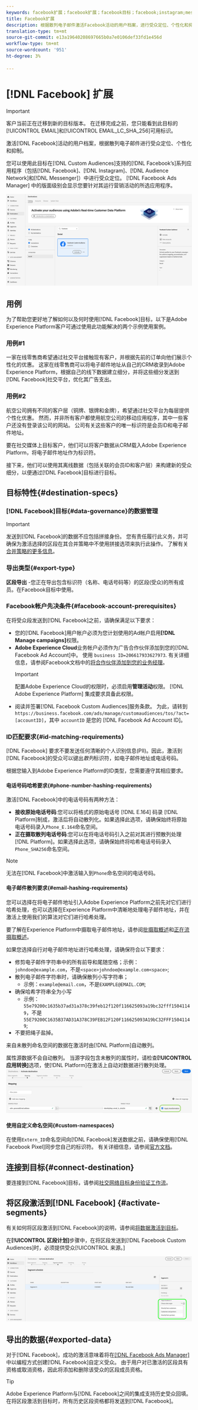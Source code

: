 ```yaml
---
keywords: facebook扩展；facebook扩展；facebook目标；facebook;instagram;messenger;facebook messenger
title: Facebook扩展
description: 根据散列电子邮件激活Facebook活动的用户档案，进行受众定位、个性化和抑制。
translation-type: tm+mt
source-git-commit: e13a19640208697665b0a7e0106def33fd1e456d
workflow-type: tm+mt
source-wordcount: '951'
ht-degree: 3%

---
```



# [!DNL Facebook] 扩展

>[!IMPORTANT]
>
>客户当前正在迁移到新的目标版本。 在迁移完成之前，您只能看到此目标的[!UICONTROL EMAIL]和[!UICONTROL EMAIL_LC_SHA_256]可用标识。

激活[!DNL Facebook]活动的用户档案，根据散列电子邮件进行受众定位、个性化和抑制。

您可以使用此目标在[!DNL Custom Audiences]支持的[!DNL Facebook’s]系列应用程序（包括[!DNL Facebook]、[!DNL Instagram]、[!DNL Audience Network]和[!DNL Messenger]）中进行受众定位。 [!DNL Facebook Ads Manager] 中的版面级别会显示您要针对其运行营销活动的所选应用程序。

![Adobe Experience PlatformUI中的Facebook目标](../../assets/catalog/social/facebook/catalog.png)

## 用例

为了帮助您更好地了解如何以及何时使用[!DNL Facebook]目标，以下是Adobe Experience Platform客户可通过使用此功能解决的两个示例使用案例。

### 用例#1

一家在线零售商希望通过社交平台接触现有客户，并根据先前的订单向他们展示个性化的优惠。 这家在线零售商可以将电子邮件地址从自己的CRM收录到Adobe Experience Platform，根据自己的线下数据建立细分，并将这些细分发送到[!DNL Facebook]社交平台，优化其广告支出。

### 用例#2

航空公司拥有不同的客户层（铜牌、银牌和金牌），希望通过社交平台为每层提供个性化优惠。 然而，并非所有客户都使用航空公司的移动应用程序，其中一些客户还没有登录该公司的网站。 公司有关这些客户的唯一标识符是会员ID和电子邮件地址。

要在社交媒体上目标客户，他们可以将客户数据从CRM载入Adobe Experience Platform，将电子邮件地址作为标识符。

接下来，他们可以使用其离线数据（包括关联的会员ID和客户层）来构建新的受众细分，以便通过[!DNL Facebook]目标进行目标。

## 目标特性{#destination-specs}

### [!DNL Facebook]目标{#data-governance}的数据管理

>[!IMPORTANT]
>
>发送到[!DNL Facebook]的数据不应包括拼接身份。 您有责任履行此义务，并可确保为激活选择的区段在其合并策略中不使用拼接选项来执行此操作。 了解有关[合并策略的更多信息](/help/profile/ui/merge-policies.md)。

### 导出类型{#export-type}

**区段导出** -您正在导出包含标识符（名称、电话号码等）的区段(受众)的所有成员。在Facebook目标中使用。

### Facebook帐户先决条件{#facebook-account-prerequisites}

在将受众段发送到[!DNL Facebook]之前，请确保满足以下要求：

- 您的[!DNL Facebook]用户帐户必须为您计划使用的Ad帐户启用&#x200B;**[!DNL Manage campaigns]**&#x200B;权限。
- **Adobe Experience Cloud**&#x200B;业务帐户必须作为广告合作伙伴添加到您的[!DNL Facebook Ad Account]中。 使用 `business ID=206617933627973`. 有关详细信息，请参阅Facebook文档中的[将合作伙伴添加到您的业务经理](https://www.facebook.com/business/help/1717412048538897)。
   >[!IMPORTANT]
   >
   > 配置Adobe Experience Cloud的权限时，必须启用&#x200B;**管理活动**&#x200B;权限。 [!DNL Adobe Experience Platform] 集成要求具备此权限。
- 阅读并签署[!DNL Facebook Custom Audiences]服务条款。 为此，请转到 `https://business.facebook.com/ads/manage/customaudiences/tos/?act=[accountID]`，其中 `accountID` 是您的 [!DNL Facebook Ad Account ID]。

### ID匹配要求{#id-matching-requirements}

[!DNL Facebook] 要求不要发送任何清晰的个人识别信息(PII)。因此，激活到[!DNL Facebook]的受众可以键出&#x200B;*散列*&#x200B;标识符，如电子邮件地址或电话号码。

根据您输入到Adobe Experience Platform的ID类型，您需要遵守其相应要求。

#### 电话号码哈希要求{#phone-number-hashing-requirements}

激活[!DNL Facebook]中的电话号码有两种方法：

- **接收原始电话号码**:您可以将格式的原始电话号 [!DNL E.164] 码录 [!DNL Platform]制成，激活后将自动散列化。如果选择此选项，请确保始终将原始电话号码录入`Phone_E.164`命名空间。
- **正在摄取散列电话号码**:您可以在将电话号码引入之前对其进行预散列处理 [!DNL Platform]。如果选择此选项，请确保始终将哈希电话号码录入`Phone_SHA256`命名空间。

>[!NOTE]
>
>无法在[!DNL Facebook]中激活输入到`Phone`命名空间的电话号码。


#### 电子邮件散列要求{#email-hashing-requirements}

您可以选择在将电子邮件地址引入Adobe Experience Platform之前先对它们进行哈希处理，也可以选择在Experience Platform中清晰地处理电子邮件地址，并在激活上使用我们的算法对它们进行哈希处理。

要了解在Experience Platform中摄取电子邮件地址，请参阅[批摄取概述](/help/ingestion/batch-ingestion/overview.md)和[正在流摄取概述](/help/ingestion/streaming-ingestion/overview.md)。

如果您选择自行对电子邮件地址进行哈希处理，请确保符合以下要求：

- 修剪电子邮件字符串中的所有前导和尾随空格；示例：`johndoe@example.com`，不是`<space>johndoe@example.com<space>`;
- 散列电子邮件字符串时，请确保散列小写字符串；
   - 示例：`example@email.com`，不是`EXAMPLE@EMAIL.COM`;
- 确保哈希字符串全为小写
   - 示例：`55e79200c1635b37ad31a378c39feb12f120f116625093a19bc32fff15041149`，不是`55E79200C1635B37AD31A378C39FEB12F120F116625093A19bC32FFF15041149`;
- 不要把绳子盐掉。

来自未散列命名空间的数据在激活时由[!DNL Platform]自动散列。

属性源数据不会自动散列。 当源字段包含未散列的属性时，请检查&#x200B;**[!UICONTROL 应用转换]**&#x200B;选项，使[!DNL Platform]在激活上自动对数据进行散列处理。
![身份映射转换](../../assets/ui/activate-destinations/identity-mapping-transformation.png)

#### 使用自定义命名空间{#custom-namespaces}

在使用`Extern_ID`命名空间向[!DNL Facebook]发送数据之前，请确保使用[!DNL Facebook Pixel]同步您自己的标识符。 有关详细信息，请参阅[官方文档](https://developers.facebook.com/docs/marketing-api/audiences/guides/custom-audiences/#external_identifiers)。

## 连接到目标{#connect-destination}

要连接到[!DNL Facebook]目标，请参阅[社交网络目标身份验证工作流](./workflow.md)。

## 将区段激活到[!DNL Facebook] {#activate-segments}

有关如何将区段激活到[!DNL Facebook]的说明，请参阅[将数据激活到目标](../../ui/activate-destinations.md)。

在&#x200B;**[!UICONTROL 区段计划]**&#x200B;步骤中，在将区段发送到[!DNL Facebook Custom Audiences]时，必须提供受众[!UICONTROL 来源。]

![Facebook来源受众](../../assets/catalog/social/facebook/facebook-origin-audience.png)

## 导出的数据{#exported-data}

对于[!DNL Facebook]，成功的激活意味着将在[[!DNL Facebook Ads Manager]](https://www.facebook.com/adsmanager/manage/)中以编程方式创建[!DNL Facebook]自定义受众。 由于用户对已激活的区段具有资格或取消资格，因此将添加和删除该受众的区段成员资格。

>[!TIP]
>
>Adobe Experience Platform与[!DNL Facebook]之间的集成支持历史受众回填。 在将区段激活到目标时，所有历史区段资格都将发送到[!DNL Facebook]。